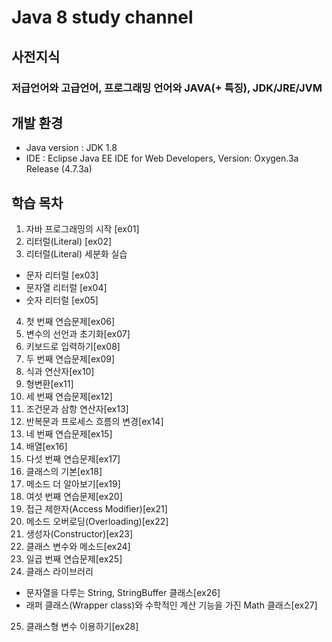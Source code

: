 # Java 8 study channel
## 사전지식
### 저급언어와 고급언어, 프로그래밍 언어와 JAVA(+ 특징), JDK/JRE/JVM
## 개발 환경
* Java version : JDK 1.8
* IDE : Eclipse Java EE IDE for Web Developers, Version: Oxygen.3a Release (4.7.3a)
## 학습 목차
1. 자바 프로그래밍의 시작 [ex01]
2. 리터럴(Literal) [ex02]
3. 리터럴(Literal) 세분화 실습
  - 문자 리터럴 [ex03]
  - 문자열 리터럴 [ex04]
  - 숫자 리터럴 [ex05]
4. 첫 번째 연습문제[ex06]
5. 변수의 선언과 초기화[ex07]
6. 키보드로 입력하기[ex08]
7. 두 번째 연습문제[ex09]
8. 식과 연산자[ex10]
9. 형변환[ex11]
10. 세 번째 연습문제[ex12]
11. 조건문과 삼항 연산자[ex13]
12. 반복문과 프로세스 흐름의 변경[ex14]
13. 네 번째 연습문제[ex15]
14. 배열[ex16]
15. 다섯 번째 연습문제[ex17]
16. 클래스의 기본[ex18]
17. 메소드 더 알아보기[ex19]
18. 여섯 번째 연습문제[ex20]
19. 접근 제한자(Access Modifier)[ex21]
20. 메소드 오버로딩(Overloading)[ex22]
21. 생성자(Constructor)[ex23]
22. 클래스 변수와 메소드[ex24]
23. 일곱 번째 연습문제[ex25]
24. 클래스 라이브러리
 - 문자열을 다루는 String, StringBuffer 클래스[ex26]
 - 래퍼 클래스(Wrapper class)와 수학적인 계산 기능을 가진 Math 클래스[ex27]
25. 클래스형 변수 이용하기[ex28]
